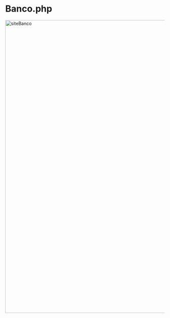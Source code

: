 # Banco.php

<img width="1883" height="927" alt="siteBanco" src="https://github.com/user-attachments/assets/1c22edb5-46e8-4863-a32b-0425d21e323c" />

